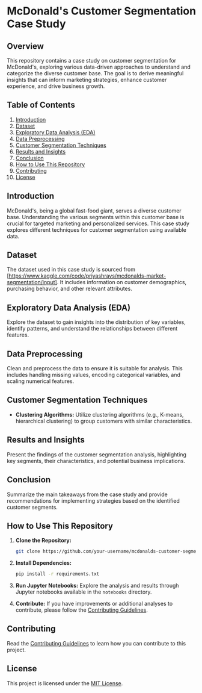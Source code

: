 # McDonald's Customer Segmentation Case Study

## Overview

This repository contains a case study on customer segmentation for McDonald's, exploring various data-driven approaches to understand and categorize the diverse customer base. The goal is to derive meaningful insights that can inform marketing strategies, enhance customer experience, and drive business growth.

## Table of Contents

1. [Introduction](#introduction)
2. [Dataset](#dataset)
3. [Exploratory Data Analysis (EDA)](#eda)
4. [Data Preprocessing](#data-preprocessing)
5. [Customer Segmentation Techniques](#customer-segmentation-techniques)
6. [Results and Insights](#results-and-insights)
7. [Conclusion](#conclusion)
8. [How to Use This Repository](#how-to-use-this-repository)
9. [Contributing](#contributing)
10. [License](#license)

## Introduction

McDonald's, being a global fast-food giant, serves a diverse customer base. Understanding the various segments within this customer base is crucial for targeted marketing and personalized services. This case study explores different techniques for customer segmentation using available data.

## Dataset

The dataset used in this case study is sourced from [https://www.kaggle.com/code/priyashravs/mcdonalds-market-segmentation/input]. It includes information on customer demographics, purchasing behavior, and other relevant attributes.

## Exploratory Data Analysis (EDA)

Explore the dataset to gain insights into the distribution of key variables, identify patterns, and understand the relationships between different features.

## Data Preprocessing

Clean and preprocess the data to ensure it is suitable for analysis. This includes handling missing values, encoding categorical variables, and scaling numerical features.

## Customer Segmentation Techniques


- **Clustering Algorithms:** Utilize clustering algorithms (e.g., K-means, hierarchical clustering) to group customers with similar characteristics.

## Results and Insights

Present the findings of the customer segmentation analysis, highlighting key segments, their characteristics, and potential business implications.

## Conclusion

Summarize the main takeaways from the case study and provide recommendations for implementing strategies based on the identified customer segments.

## How to Use This Repository

1. **Clone the Repository:**
   ```bash
   git clone https://github.com/your-username/mcdonalds-customer-segmentation.git
   ```

2. **Install Dependencies:**
   ```bash
   pip install -r requirements.txt
   ```

3. **Run Jupyter Notebooks:**
   Explore the analysis and results through Jupyter notebooks available in the `notebooks` directory.

4. **Contribute:**
   If you have improvements or additional analyses to contribute, please follow the [Contributing Guidelines](CONTRIBUTING.md).

## Contributing

Read the [Contributing Guidelines](CONTRIBUTING.md) to learn how you can contribute to this project.

## License

This project is licensed under the [MIT License](LICENSE).
